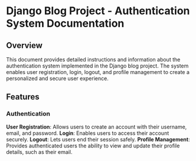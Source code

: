 # Django Blog Project - Authentication System Documentation

## Overview
This document provides detailed instructions and information about the authentication system implemented in the Django blog project. The system enables user registration, login, logout, and profile management to create a personalized and secure user experience.

## Features
### Authentication
**User Registration**: Allows users to create an account with their username, email, and password.
**Login**: Enables users to access their account securely.
**Logout**: Lets users end their session safely.
**Profile Management**: Provides authenticated users the ability to view and update their profile details, such as their email.
